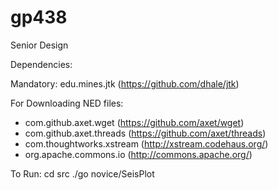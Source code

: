 gp438
=====

Senior Design

Dependencies:

Mandatory:
edu.mines.jtk (https://github.com/dhale/jtk)

For Downloading NED files:
  - com.github.axet.wget (https://github.com/axet/wget)
  - com.github.axet.threads (https://github.com/axet/threads)
  - com.thoughtworks.xstream (http://xstream.codehaus.org/)
  - org.apache.commons.io (http://commons.apache.org/)

To Run:
cd src
./go novice/SeisPlot
